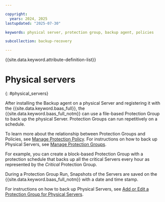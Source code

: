 ```yaml
---

copyright:
  years: 2024, 2025
lastupdated: "2025-07-30"

keywords: physical server, protection group, backup agent, policies

subcollection: backup-recovery

---
```


{{site.data.keyword.attribute-definition-list}}

# Physical servers
{: #physical_servers}


After installing the Backup agent on a physical Server and registering it with the {{site.data.keyword.baas_full}}, the {{site.data.keyword.baas_full_notm}} can use a file-based Protection Group to back up the physical Server. Protection Groups can run repetitively on a schedule.

To learn more about the relationship between Protection Groups and Policies, see [Manage Protection Policy](/docs/backup-recovery?topic=backup-recovery-manage_protection_policy). For instructions on how to back up Physical Servers, see [Manage Protection Groups](/docs/backup-recovery?topic=backup-recovery-manage_protection_groups).

For example, you can create a block-based Protection Group with a protection schedule that backs up all the critical Servers every hour as represented by the _Critical_ Protection Group.

During a Protection Group Run, Snapshots of the Servers are saved on the {{site.data.keyword.baas_full_notm}} with a date and time stamp.

For instructions on how to back up Physical Servers, see [Add or Edit a Protection Group for Physical Servers](/docs/backup-recovery?topic=backup-recovery-add_or_edit_a_protection_group_for_physical_servers).
